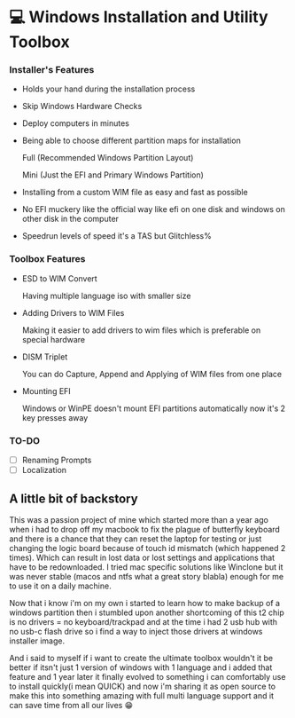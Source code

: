 # 💻 Windows Installation and Utility Toolbox 

### Installer's Features
- Holds your hand during the installation process
- Skip Windows Hardware Checks
- Deploy computers in minutes
- Being able to choose different partition maps for installation 

	Full (Recommended Windows Partition Layout)
	
	Mini (Just the EFI and Primary Windows Partition)
- Installing from a custom WIM file as easy and fast as possible
- No EFI muckery like the official way like efi on one disk and windows on other disk in the computer
- Speedrun levels of speed it's a TAS but Glitchless%

### Toolbox Features
- ESD to WIM Convert

	Having multiple language iso with smaller size 
- Adding Drivers to WIM Files

	Making it easier to add drivers to wim files which is preferable on special hardware
- DISM Triplet

	You can do Capture, Append and Applying of WIM files from one place 
- Mounting EFI

	Windows or WinPE doesn't mount EFI partitions automatically now it's 2 key presses away
### TO-DO
- [ ] Renaming Prompts
- [ ] Localization 

## A little bit of backstory

This was a passion project of mine which started more than a year ago when i had to drop off my macbook to fix the plague of butterfly keyboard and there is a chance that they can reset the laptop for testing or just changing the logic board because of touch id mismatch (which happened 2 times). Which can result in lost data or lost settings and applications that have to be redownloaded. I tried mac specific solutions like Winclone but it was never stable (macos and ntfs what a great story blabla) enough for me to use it on a daily machine.

Now that i know i'm on my own i started to learn how to make backup of a windows partition then i stumbled upon another shortcoming of this t2 chip is no drivers = no keyboard/trackpad and at the time i had 2 usb hub with no usb-c flash drive so i find a way to inject those drivers at windows installer image.

And i said to myself if i want to create the ultimate toolbox wouldn't it be better if itsn't just 1 version of windows with 1 language and i added that feature and 1 year later it finally evolved to something i can comfortably use to install quickly(i mean QUICK) and now i'm sharing it as open source to make this into something amazing with full multi language support and it can save time from all our lives 😁
